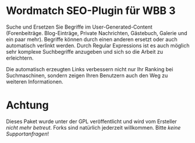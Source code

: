 # Wordmatch SEO-Plugin für WBB 3

Suche und Ersetzen Sie Begriffe im User-Generated-Content (Forenbeiträge. Blog-Einträge, Private Nachrichten, Gästebuch, Galerie und ein paar mehr). Begriffe können durch einen anderen ersetzt oder auch automatisch verlinkt werden. Durch Regular Expressions ist es auch möglich sehr komplexe Suchbegriffe anzugeben und sich so die Arbeit zu erleichtern.

Die automatisch erzeugten Links verbessern nicht nur Ihr Ranking bei Suchmaschinen, sondern zeigen Ihren Benutzern auch den Weg zu weiteren Informationen.

# Achtung
Dieses Paket wurde unter der GPL veröffentlicht und wird vom Ersteller *nicht mehr betreut*. Forks sind natürlich jederzeit willkommen. Bitte *keine Supportanfragen*!